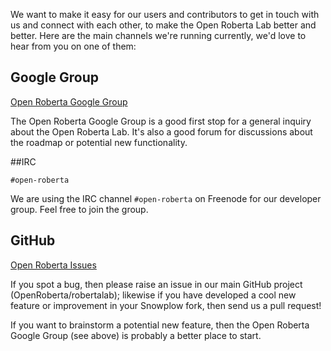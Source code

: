 We want to make it easy for our users and contributors to get in touch with us and connect with each other, to make the Open Roberta Lab better and better. Here are the main channels we're running currently, we'd love to hear from you on one of them:

## Google Group

[Open Roberta Google Group](https://groups.google.com/forum/#!forum/open-roberta)

The Open Roberta Google Group is a good first stop for a general inquiry about the Open Roberta Lab. It's also a good forum for discussions about the roadmap or potential new functionality.

##IRC

`#open-roberta`

We are using the IRC channel `#open-roberta` on Freenode for our developer group. Feel free to join the group.

## GitHub

[Open Roberta Issues](https://github.com/OpenRoberta/robertalab/issues)

If you spot a bug, then please raise an issue in our main GitHub project (OpenRoberta/robertalab); likewise if you have developed a cool new feature or improvement in your Snowplow fork, then send us a pull request!

If you want to brainstorm a potential new feature, then the Open Roberta Google Group (see above) is probably a better place to start.